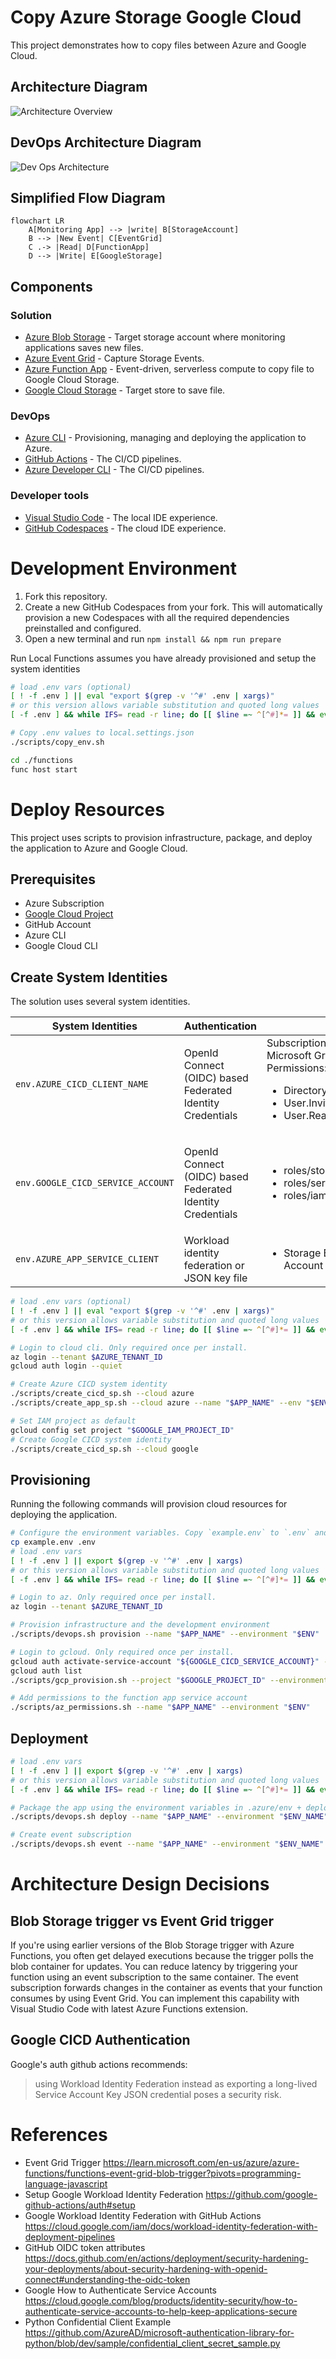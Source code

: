 # Copy Azure Storage Google Cloud

This project demonstrates how to copy files between Azure and Google Cloud.

## Architecture Diagram

![Architecture Overview](./docs/architecture_overview.png)

## DevOps Architecture Diagram

![Dev Ops Architecture](./docs/devops_architecture_overview.png)

## Simplified Flow Diagram

```mermaid
flowchart LR
    A[Monitoring App] --> |write| B[StorageAccount]
    B --> |New Event| C[EventGrid]
    C .-> |Read| D[FunctionApp]
    D --> |Write| E[GoogleStorage]
```

## Components

### Solution

- [Azure Blob Storage](https://azure.microsoft.com/en-us/products/storage/blobs/) - Target storage account where monitoring applications saves new files.
- [Azure Event Grid](https://azure.microsoft.com/en-us/products/event-grid/) - Capture Storage Events.
- [Azure Function App](https://azure.microsoft.com/en-us/products/functions/) - Event-driven, serverless compute to copy file to Google Cloud Storage.
- [Google Cloud Storage](https://cloud.google.com/storage/) - Target store to save file.

### DevOps

- [Azure CLI](https://learn.microsoft.com/cli/azure/install-azure-cli) - Provisioning, managing and deploying the application to Azure.
- [GitHub Actions](https://github.com/features/actions) - The CI/CD pipelines.
- [Azure Developer CLI](https://learn.microsoft.com/azure/developer/azure-developer-cli/overview) - The CI/CD pipelines.

### Developer tools

- [Visual Studio Code](https://code.visualstudio.com/) - The local IDE experience.
- [GitHub Codespaces](https://github.com/features/codespaces) - The cloud IDE experience.

# Development Environment

1. Fork this repository.
2. Create a new GitHub Codespaces from your fork. This will automatically provision a new Codespaces with all the required dependencies preinstalled and configured.
3. Open a new terminal and run `npm install && npm run prepare`

Run Local Functions assumes you have already provisioned and setup the system identities

```bash
# load .env vars (optional)
[ ! -f .env ] || eval "export $(grep -v '^#' .env | xargs)"
# or this version allows variable substitution and quoted long values
[ -f .env ] && while IFS= read -r line; do [[ $line =~ ^[^#]*= ]] && eval "export $line"; done < .env

# Copy .env values to local.settings.json
./scripts/copy_env.sh

cd ./functions
func host start
```

# Deploy Resources

This project uses scripts to provision infrastructure, package, and deploy the application to Azure and Google Cloud.

## Prerequisites

- Azure Subscription
- [Google Cloud Project](docs/setting_up_gcp.md)
- GitHub Account
- Azure CLI
- Google Cloud CLI

## Create System Identities

The solution uses several system identities.

| System Identities                 | Authentication                                             | Authorization                                                                                                                                                                  | Purpose                                                                             |
| --------------------------------- | ---------------------------------------------------------- | ------------------------------------------------------------------------------------------------------------------------------------------------------------------------------ | ----------------------------------------------------------------------------------- |
| `env.AZURE_CICD_CLIENT_NAME`      | OpenId Connect (OIDC) based Federated Identity Credentials | Subscription Contributor access<br>Microsoft Graph API admin consent Permissions: <ul><li>Directory.ReadWrite.All</li><li>User.Invite.All</li><li>User.ReadWrite.All</li></ul> | Deploy cloud resources: <ul><li>core infrastructure</li><li>function app</li></ul>  |
| `env.GOOGLE_CICD_SERVICE_ACCOUNT` | OpenId Connect (OIDC) based Federated Identity Credentials | <ul><li>roles/storage.admin</li><li>roles/serviceusage.serviceUsageAdmin</li><li>roles/iam.serviceAccountCreator</li></ul>                                                     | Deploy cloud resources: <ul><li>core infrastructure</li><li>cloud storage</li></ul> |
| `env.AZURE_APP_SERVICE_CLIENT`    | Workload identity federation or JSON key file              | <ul><li>Storage Blob Data Reader on Storage Account</li></ul>                                                                                                                  | Read Blob Contents to copy                                                          |

```bash
# load .env vars (optional)
[ ! -f .env ] || eval "export $(grep -v '^#' .env | xargs)"
# or this version allows variable substitution and quoted long values
[ -f .env ] && while IFS= read -r line; do [[ $line =~ ^[^#]*= ]] && eval "export $line"; done < .env

# Login to cloud cli. Only required once per install.
az login --tenant $AZURE_TENANT_ID
gcloud auth login --quiet

# Create Azure CICD system identity
./scripts/create_cicd_sp.sh --cloud azure
./scripts/create_app_sp.sh --cloud azure --name "$APP_NAME" --env "$ENV_NAME"

# Set IAM project as default
gcloud config set project "$GOOGLE_IAM_PROJECT_ID"
# Create Google CICD system identity
./scripts/create_cicd_sp.sh --cloud google

```

## Provisioning

Running the following commands will provision cloud resources for deploying the application.

```bash
# Configure the environment variables. Copy `example.env` to `.env` and update the values
cp example.env .env
# load .env vars
[ ! -f .env ] || export $(grep -v '^#' .env | xargs)
# or this version allows variable substitution and quoted long values
[ -f .env ] && while IFS= read -r line; do [[ $line =~ ^[^#]*= ]] && eval "export $line"; done < .env

# Login to az. Only required once per install.
az login --tenant $AZURE_TENANT_ID

# Provision infrastructure and the development environment
./scripts/devops.sh provision --name "$APP_NAME" --environment "$ENV"

# Login to gcloud. Only required once per install.
gcloud auth activate-service-account "${GOOGLE_CICD_SERVICE_ACCOUNT}" --key-file="${GOOGLE_CICD_CLIENT_KEY_FILE}"
gcloud auth list
./scripts/gcp_provision.sh --project "$GOOGLE_PROJECT_ID" --environment "$ENV"

# Add permissions to the function app service account
./scripts/az_permissions.sh --name "$APP_NAME" --environment "$ENV"
```

## Deployment

```bash
# load .env vars
[ ! -f .env ] || export $(grep -v '^#' .env | xargs)
# or this version allows variable substitution and quoted long values
[ -f .env ] && while IFS= read -r line; do [[ $line =~ ^[^#]*= ]] && eval "export $line"; done < .env

# Package the app using the environment variables in .azure/env + deploy the code on Azure
./scripts/devops.sh deploy --name "$APP_NAME" --environment "$ENV_NAME"

# Create event subscription
./scripts/devops.sh event --name "$APP_NAME" --environment "$ENV_NAME"
```

# Architecture Design Decisions

## Blob Storage trigger vs Event Grid trigger

If you're using earlier versions of the Blob Storage trigger with Azure Functions, you often get delayed executions because the trigger polls the blob container for updates. You can reduce latency by triggering your function using an event subscription to the same container. The event subscription forwards changes in the container as events that your function consumes by using Event Grid. You can implement this capability with Visual Studio Code with latest Azure Functions extension.

## Google CICD Authentication

Google's auth github actions recommends:

> using Workload Identity Federation instead as exporting a long-lived Service Account Key JSON credential poses a security risk.

# References

- Event Grid Trigger https://learn.microsoft.com/en-us/azure/azure-functions/functions-event-grid-blob-trigger?pivots=programming-language-javascript
- Setup Google Workload Identity Federation https://github.com/google-github-actions/auth#setup
- Google Workload Identity Federation with GitHub Actions https://cloud.google.com/iam/docs/workload-identity-federation-with-deployment-pipelines
- GitHub OIDC token attributes https://docs.github.com/en/actions/deployment/security-hardening-your-deployments/about-security-hardening-with-openid-connect#understanding-the-oidc-token
- Google How to Authenticate Service Accounts https://cloud.google.com/blog/products/identity-security/how-to-authenticate-service-accounts-to-help-keep-applications-secure
- Python Confidential Client Example https://github.com/AzureAD/microsoft-authentication-library-for-python/blob/dev/sample/confidential_client_secret_sample.py

